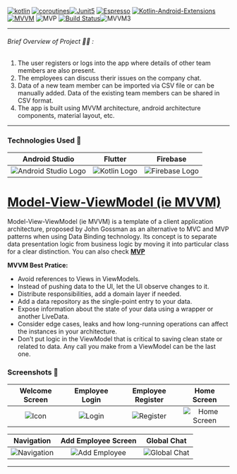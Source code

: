 [![kotlin](https://img.shields.io/badge/Kotlin-1.4.xxx-brightgreen.svg)](https://kotlinlang.org/)  [![coroutines](https://img.shields.io/badge/coroutines-asynchronous-red.svg)](https://kotlinlang.org/docs/reference/coroutines-overview.html)[![Junit5](https://img.shields.io/badge/Junit5-testing-yellowgreen.svg)](https://junit.org/junit5/)   [![Espresso](https://img.shields.io/badge/Espresso-testing-lightgrey.svg)](https://developer.android.com/training/testing/espresso/) [![Kotlin-Android-Extensions ](https://img.shields.io/badge/Kotlin--Android--Extensions-plugin-red.svg)](https://kotlinlang.org/docs/tutorials/android-plugin.html) [![MVVM ](https://img.shields.io/badge/Clean--Code-MVVM-brightgreen.svg)](https://github.com/googlesamples/android-architecture)  ![MVP ](https://img.shields.io/badge/Clean--Code-MVP-brightgreen.svg)
[![Build Status](https://app.bitrise.io/app/b7eabce000fac983/status.svg?token=i6oJjdA4ZD4wM6NDA5cB7g&branch=master)](https://app.bitrise.io/app/b7eabce000fac983)![MVVM3](https://user-images.githubusercontent.com/1812129/68319232-446cf900-00be-11ea-92cf-cad817b2af2c.png)



---

###### Brief Overview of Project 👨‍💻 :
1. The user registers or logs into the app where details of other team members are also present.
2. The employees can discuss therir issues on the company chat.
3. Data of a new team member can be imported via CSV file or can be manually added. Data of the existing team members can be shared in CSV format.
4. The app is built using MVVM architecture, android architecture components, material layout, etc.




---
### Technologies Used 📱

| Android Studio | Flutter | Firebase |
|:--------------:|:-------:|:--------:|
|![Android Studio Logo](https://techcrunch.com/wp-content/uploads/2017/02/android-studio-logo.png?w=730&crop=1)|![Kotlin Logo](https://w7.pngwing.com/pngs/314/161/png-transparent-kotlin-android-software-development-anonymous-function-programming-language-android-blue-angle-text-thumbnail.png)|![Firebase Logo](https://www.technisys.com/wp-content/uploads/2021/06/firebase_logo-1.png)|

# [Model-View-ViewModel (ie MVVM)](https://github.com/ahmedeltaher/Android-MVVM-architecture)

Model-View-ViewModel (ie MVVM) is a template of a client application architecture, proposed by John Gossman as an alternative to MVC and MVP patterns when using Data Binding technology. Its concept is to separate data presentation logic from business logic by moving it into particular class for a clear distinction.
You can also check [**MVP**](https://github.com/ahmedeltaher/Android-MVP-Architecture)

**MVVM Best Pratice:**
- Avoid references to Views in ViewModels.
- Instead of pushing data to the UI, let the UI observe changes to it.
- Distribute responsibilities, add a domain layer if needed.
- Add a data repository as the single-point entry to your data.
- Expose information about the state of your data using a wrapper or another LiveData.
- Consider edge cases, leaks and how long-running operations can affect the instances in your architecture.
- Don’t put logic in the ViewModel that is critical to saving clean state or related to data. Any call you make from a ViewModel can be the last one.

### Screenshots  📸
| Welcome Screen | Employee Login | Employee Register | Home Screen |
|:--------------:|:-------:|:-------:|:-------:|
|![Icon](https://user-images.githubusercontent.com/74851399/198937803-eb01f067-cb09-472f-b284-d113ba1010bc.png)|![Login](https://user-images.githubusercontent.com/74851399/198937842-55db5b74-9930-45e6-b9f5-de98a3f93828.png)|![Register](https://user-images.githubusercontent.com/74851399/198937845-bfad2c44-4dcd-4c38-aff3-21e7c76031fa.png)|![Home Screen](https://user-images.githubusercontent.com/74851399/198937848-6a139d99-fb07-4565-ba0e-4dbd0c62650c.png)|

| Navigation | Add Employee Screen | Global Chat |
|:--------------:|:-------:|:-------:|
|![Navigation](https://user-images.githubusercontent.com/74851399/198937849-622fd219-6e80-42d5-b207-a5dd94c8dc83.png)|![Add Employee](https://user-images.githubusercontent.com/74851399/198937855-b9d0fe80-6710-4c60-93a2-c93daa9fcdeb.png)|![Global Chat](https://user-images.githubusercontent.com/74851399/198937859-e285c1b5-81bd-4fd7-96c7-2b14b2272de9.png)|
---

